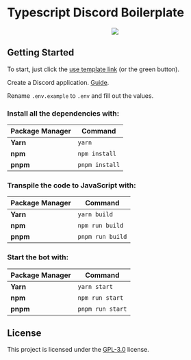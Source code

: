 # Typescript Discord Boilerplate
<div align="center">
    <p>
        <a href="https://github.com/whoisniskii/typescript-discord-boilerplate/actions"><img src="https://github.com/whoisniskii/typescript-discord-boilerplate/actions/workflows/ci.yml/badge.svg"></a>
    </p>
</div>

## Getting Started
To start, just click the [use template link](https://github.com/whoisniskii/typescript-discord-boilerplate/generate) (or the green button).

Create a Discord application. [Guide](https://discordjs.guide/preparations/setting-up-a-bot-application.html#creating-your-bot).

Rename `.env.example` to `.env` and fill out the values.

### Install all the dependencies with:

| Package Manager     |  Command             |
| ------------------- | -------------------- |
| **Yarn**            | `yarn`               |
| **npm**             | `npm install`        |
| **pnpm**            | `pnpm install`       |

### Transpile the code to JavaScript with:

| Package Manager     |  Command               |
| ------------------- | ---------------------- |
| **Yarn**            | `yarn build`           |
| **npm**             | `npm run build`        |
| **pnpm**            | `pnpm run build`       |

### Start the bot with:
| Package Manager     | Command          |
| ------------------- |------------------|
| **Yarn**            | `yarn start`     |
| **npm**             | `npm run start`  |
| **pnpm**            | `pnpm run start` |

## License
This project is licensed under the [GPL-3.0](LICENSE) license.
